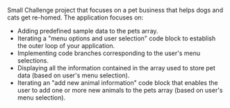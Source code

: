 Small Challenge project that focuses on a pet business that helps dogs and cats get re-homed.
The application focuses on:

- Adding predefined sample data to the pets array.
- Iterating a "menu options and user selection" code block to establish the outer loop of your application.
- Implementing code branches corresponding to the user's menu selections.
- Displaying all the information contained in the array used to store pet data (based on user's menu selection).
- Iterating an "add new animal information" code block that enables the user to add one or more new animals to the pets array (based on user's menu selection). 
